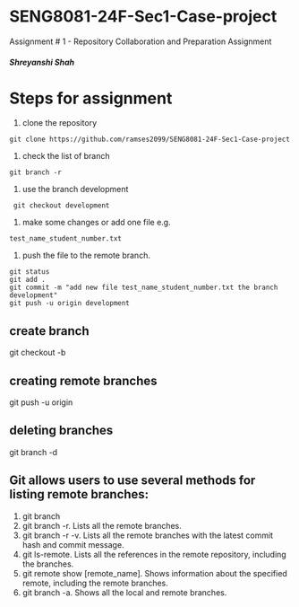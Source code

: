 # SENG8081-24F-Sec1-Case-project

Assignment # 1 - Repository Collaboration and Preparation Assignment

##### Shreyanshi Shah

# Steps for assignment

1. clone the repository

```
git clone https://github.com/ramses2099/SENG8081-24F-Sec1-Case-project
```

1. check the list of branch

```
git branch -r
```

1. use the branch development

```
 git checkout development
```

1. make some changes or add one file e.g.

```
test_name_student_number.txt
```

1. push the file to the remote branch.

```
git status
git add .
git commit -m "add new file test_name_student_number.txt the branch development"
git push -u origin development
```

## create branch

git checkout -b <name>

## creating remote branches

git push -u origin <name>

## deleting branches

git branch -d <name>

## Git allows users to use several methods for listing remote branches:

1. git branch
1. git branch -r. Lists all the remote branches.
1. git branch -r -v. Lists all the remote branches with the latest commit hash and commit message.
1. git ls-remote. Lists all the references in the remote repository, including the branches.
1. git remote show [remote_name]. Shows information about the specified remote, including the remote branches.
1. git branch -a. Shows all the local and remote branches.

